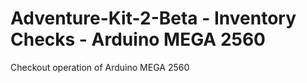 # Adventure-Kit-2-Beta - Inventory Checks - Arduino MEGA 2560

Checkout operation of Arduino MEGA 2560
